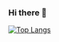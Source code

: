 ### Hi there 👋

[![Top Langs](https://github-readme-stats.vercel.app/api/top-langs/?username=bryantenchu)](https://github.com/anuraghazra/github-readme-stats)

<!--
**bryantenchu/bryantenchu** is a ✨ _special_ ✨ repository because its `README.md` (this file) appears on your GitHub profile.

Here are some ideas to get you started:

- 🔭 I’m currently working on ...
- 🌱 I’m currently learning ...
- 👯 I’m looking to collaborate on ...
- 🤔 I’m looking for help with ...
- 💬 Ask me about ...
- 📫 How to reach me: ...
- 😄 Pronouns: ...
- ⚡ Fun fact: ...
-->
